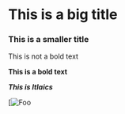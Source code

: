 # This is a big title 

### This is a smaller title 

This is not a bold text 

**This is a bold text**

***This is Itlaics***

[![Foo](https://media.giphy.com/media/3ohs87AsEO6LRBBdPG/giphy.gif)
